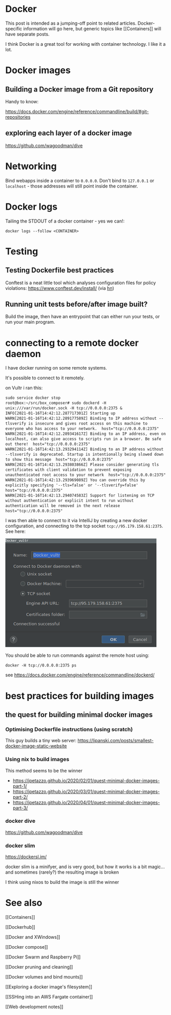 # Docker
This post is intended as a jumping-off point to related articles. Docker-specific information will go here, but generic topics like [[Containers]] will have separate posts.

I think Docker is a great tool for working with container technology. I like it a lot.

# Docker images

## Building a Docker image from a Git repository

Handy to know:

https://docs.docker.com/engine/reference/commandline/build/#git-repositories

## exploring each layer of a docker image 

https://github.com/wagoodman/dive

# Networking
Bind webapps inside a container to `0.0.0.0`. Don't bind to `127.0.0.1` or `localhost` - those addresses will  still point inside the container.

# Docker logs
Tailing the STDOUT of a docker container - yes we can!:

```
docker logs --follow <CONTAINER>
```

# Testing
## Testing Dockerfile best practices
Conftest is a neat little tool which analyses configuration files for policy violations: https://www.conftest.dev/install/ (via [hn](https://news.ycombinator.com/item?id=24776771))

## Running unit tests before/after image built?
Build the image, then have an entrypoint that can either run your tests, or run your main program.

# connecting to a remote docker daemon

I have docker running on some remote systems.

It's possible to connect to it remotely.

on Vultr i ran this:

```
sudo service docker stop
root@box:~/src/box_composer# sudo dockerd -H unix:///var/run/docker.sock -H tcp://0.0.0.0:2375 &
INFO[2021-01-16T14:42:12.287717301Z] Starting up                                  
WARN[2021-01-16T14:42:12.289177589Z] Binding to IP address without --tlsverify is insecure and gives root access on this machine to everyone who has access to your network.  host="tcp://0.0.0.0:2375"
WARN[2021-01-16T14:42:12.289341617Z] Binding to an IP address, even on localhost, can also give access to scripts run in a browser. Be safe out there!  host="tcp://0.0.0.0:2375"
WARN[2021-01-16T14:42:13.293294114Z] Binding to an IP address without --tlsverify is deprecated. Startup is intentionally being slowed down to show this message  host="tcp://0.0.0.0:2375"
WARN[2021-01-16T14:42:13.293803866Z] Please consider generating tls certificates with client validation to prevent exposing unauthenticated root access to your network  host="tcp://0.0.0.0:2375"
WARN[2021-01-16T14:42:13.293969089Z] You can override this by explicitly specifying '--tls=false' or '--tlsverify=false'  host="tcp://0.0.0.0:2375"
WARN[2021-01-16T14:42:13.294074583Z] Support for listening on TCP without authentication or explicit intent to run without authentication will be removed in the next release  host="tcp://0.0.0.0:2375"
```

I was then able to connect to it via IntelliJ by creating a new docker configuration, and connecting to the tcp socket `tcp://95.179.158.61:2375`. See here:

![](Pasted%20image%2020210116154410.png)

You should be able to run commands against the remote host using:

```
docker -H tcp://0.0.0.0:2375 ps
```

see https://docs.docker.com/engine/reference/commandline/dockerd/

# best practices for building images

## the quest for building minimal docker images

### Optimising Dockerfile instructions (using scratch)

This guy builds a tiny web server: https://lipanski.com/posts/smallest-docker-image-static-website

### Using nix to build images

 This method seems to be the winner

- https://jpetazzo.github.io/2020/02/01/quest-minimal-docker-images-part-1/
- https://jpetazzo.github.io/2020/03/01/quest-minimal-docker-images-part-2/
- https://jpetazzo.github.io/2020/04/01/quest-minimal-docker-images-part-3/

### docker dive

https://github.com/wagoodman/dive

### docker slim

https://dockersl.im/

docker slim is a minifyer, and is very good, but how it works is a bit magic... and sometimes (rarely?) the resulting image is broken

I think using nixos to build the image is still the winner

 # See also
[[Containers]]

[[Dockerhub]]

[[Docker and XWindows]]

[[Docker compose]]

[[Docker Swarm and Raspberry Pi]]

[[Docker pruning and cleaning]]

[[Docker volumes and bind mounts]]

[[Exploring a docker image's filesystem]]

[[SSHing into an AWS Fargate container]]

[[Web development notes]]